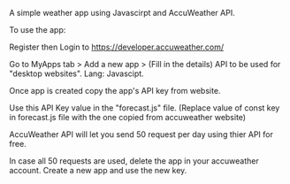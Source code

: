 A simple weather app using Javascirpt 
and AccuWeather API.

To use the app:

Register then Login to https://developer.accuweather.com/

Go to MyApps tab >
Add a new app >
(Fill in the details) 
API to be used for "desktop websites".
Lang: Javascipt.

Once app is created copy the app's API key from website.

Use this API Key value in the "forecast.js" file. (Replace value of const key in forecast.js file with the one copied from accuweather website)

AccuWeather API will let you send 50 request per day using thier API for free.

In case all 50 requests are used, delete the app in your accuweather account. 
Create a new app and use the new key.